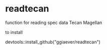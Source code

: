 # readtecan
function for reading spec data Tecan Magellan

to install

devtools::install_github("ggiaever/readtecan")
